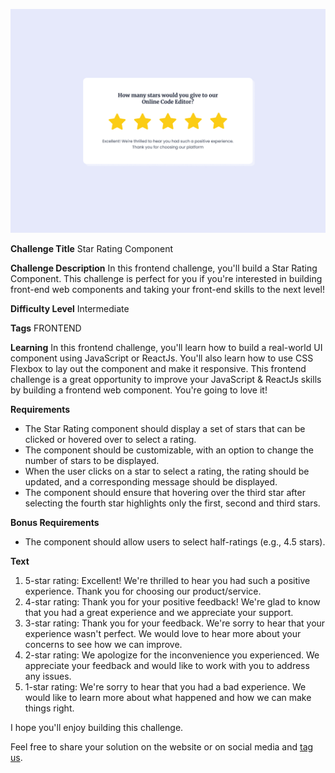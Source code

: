 ![Star Rating Component](./design/Rating-5.png)

**Challenge Title**
Star Rating Component

**Challenge Description**
In this frontend challenge, you'll build a Star Rating Component. This challenge is perfect for you if you're interested in building front-end web components and taking your front-end skills to the next level!

**Difficulty Level**
Intermediate

**Tags**
FRONTEND

**Learning**
In this frontend challenge, you'll learn how to build a real-world UI component using JavaScript or ReactJs. You'll also learn how to use CSS Flexbox to lay out the component and make it responsive. This frontend challenge is a great opportunity to improve your JavaScript & ReactJs skills by building a frontend web component. You're going to love it!

**Requirements**

- The Star Rating component should display a set of stars that can be clicked or hovered over to select a rating.
- The component should be customizable, with an option to change the number of stars to be displayed.
- When the user clicks on a star to select a rating, the rating should be updated, and a corresponding message should be displayed.
- The component should ensure that hovering over the third star after selecting the fourth star highlights only the first, second and third stars.

**Bonus Requirements**

- The component should allow users to select half-ratings (e.g., 4.5 stars).

**Text**

1. 5-star rating: Excellent! We're thrilled to hear you had such a positive experience. Thank you for choosing our product/service.
2. 4-star rating: Thank you for your positive feedback! We're glad to know that you had a great experience and we appreciate your support.
3. 3-star rating: Thank you for your feedback. We're sorry to hear that your experience wasn't perfect. We would love to hear more about your concerns to see how we can improve.
4. 2-star rating: We apologize for the inconvenience you experienced. We appreciate your feedback and would like to work with you to address any issues.
5. 1-star rating: We're sorry to hear that you had a bad experience. We would like to learn more about what happened and how we can make things right.

I hope you'll enjoy building this challenge.

Feel free to share your solution on the website or on social media and [tag us](https://twitter.com/FrontendProHQ).
